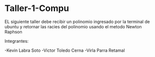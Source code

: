 # Taller-1-Compu

EL siguiente taller debe recibir un polinomio ingresado por la terminal de ubuntu y retornar las racies del polinomio usando el metodo Newton Raphson
  
  
  Integrantes:
  
  -Kevin Labra Soto
  -Victor Toledo Cerna
  -Virla Parra Retamal
